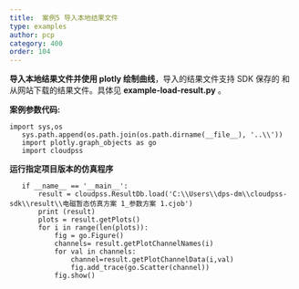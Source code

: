 ```yaml
---
title:  案例5 导入本地结果文件
type: examples
author: pcp
category: 400
order: 104
---
```


**导入本地结果文件并使用 plotly 绘制曲线**，导入的结果文件支持 SDK 保存的
和从网站下载的结果文件。具体见 **example-load-result.py** 。

**案例参数代码:**

``` 
import sys,os
   sys.path.append(os.path.join(os.path.dirname(__file__), '..\\'))
   import plotly.graph_objects as go
   import cloudpss
```
**运行指定项目版本的仿真程序**

```
   if __name__ == '__main__':
       result = cloudpss.ResultDb.load('C:\\Users\\dps-dm\\cloudpss-sdk\\result\\电磁暂态仿真方案 1_参数方案 1.cjob')
       print (result)
       plots = result.getPlots()
       for i in range(len(plots)):
           fig = go.Figure()
           channels= result.getPlotChannelNames(i)
           for val in channels:
               channel=result.getPlotChannelData(i,val)
               fig.add_trace(go.Scatter(channel))
           fig.show()
```